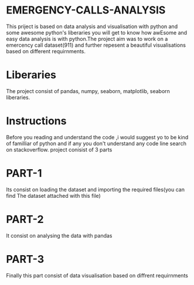 # EMERGENCY-CALLS-ANALYSIS
This priject is based on data analysis and visualisation with python and some awesome python's liberaries
you will get to know how awEsome and easy data analysis is with python.The project aim was to work on a 
emercency call dataset(911) and further repesent a beautiful visualisations based on different requirnments.

# Liberaries
The project consist of pandas, numpy, seaborn, matplotlib, seaborn liberaries.

# Instructions
Before you reading and understand the code ,i would suggest yo to be kind of familliar of python and if 
any you don't understand any code line search on stackoverflow. 
project conisist of 3 parts
# PART-1 
Its consist on loading the dataset and importing the required files(you can find The dataset attached with this file)
# PART-2
It consist on analysing the data with pandas
# PART-3
Finally this part consist of data visualisation based on diffrent requirnments

